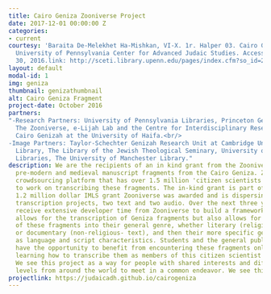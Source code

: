 ```yaml
---
title: Cairo Geniza Zooniverse Project
date: 2017-12-01 00:00:00 Z
categories:
- current
courtesy: 'Baraita De-Melekhet Ha-Mishkan, VI-X. 1r. Halper 03. Cairo Genizah Collection,
  University of Pennsylvania Center for Advanced Judaic Studies. Accessed November
  30, 2016.link: http://sceti.library.upenn.edu/pages/index.cfm?so_id=21140'
layout: default
modal-id: 1
img: geniza
thumbnail: genizathumbnail
alt: Cairo Geniza Fragment
project-date: October 2016
partners: 
"-Research Partners: University of Pennsylvania Libraries, Princeton Geniza Lab, 
  The Zooniverse, e-Lijah Lab and the Centre for Interdisciplinary Research of the
  Cairo Genizah at the University of Haifa.<br/>
-Image Partners: Taylor-Schechter Genizah Research Unit at Cambridge University
  Library, The Library of the Jewish Theological Seminary, University of Pennsylvania
  Libraries, The University of Manchester Library."
description: We are the recipients of an in kind grant from the Zooniverse to transcribe
  pre-modern and medieval manuscript fragments from the Cairo Geniza. Zooniverse is a non-profit
  crowdsourcing platform that has over 1.5 million 'citizen scientists' who will help
  to work on transcribing these fragments. The in-kind grant is part of an approximately
  1.2 million dollar IMLS grant Zooniverse was awarded and is dispersing over four
  transcription projects, two text and two audio. Over the next three years we will
  receive extensive developer time from Zooniverse to build a framework that not only
  allows for the transcription of Geniza fragments but also allows for the classification
  of these fragments into their general genre, whether literary (religious text),
  or documentary (non-religious- text), and then their more specific genre, as well
  as language and script characteristics. Students and the general public will
  have the opportunity to benefit from encountering these fragments online and from
  learning how to transcribe them as members of this citizen scientist community.
  We see this project as a way for people with shared interests and different skill
  levels from around the world to meet in a common endeavor. We see this as a way to develop new tools for the public to learn to read a variety of scribal hands and to open texts accessible only to a handful of specialists to millions of people.
projectlink: https://judaicadh.github.io/cairogeniza
---
```


